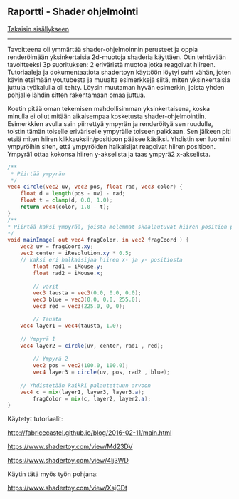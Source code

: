 ## Raportti - Shader ohjelmointi

[Takaisin sisällykseen](https://github.com/Shinpai/Peliteknologia)

---
Tavoitteena oli ymmärtää shader-ohjelmoinnin perusteet ja oppia renderöimään yksinkertaisia 2d-muotoja shaderia käyttäen. Otin tehtävään tavoitteeksi 3p suorituksen: 2 eriväristä muotoa jotka reagoivat hiireen. Tutoriaaleja ja dokumentaatiota shadertoyn käyttöön löytyi suht vähän, joten kävin etsimään youtubesta ja muualta esimerkkejä siitä, miten yksinkertaisia juttuja työkalulla oli tehty. Löysin muutaman hyvän esimerkin, joista yhden pohjalle lähdin sitten rakentamaan omaa juttua. 

Koetin pitää oman tekemisen mahdollisimman yksinkertaisena, koska minulla ei ollut mitään aikaisempaa kosketusta shader-ohjelmointiin. Esimerkkien avulla sain piirrettyä ympyrän ja renderöityä sen ruudulle, toistin tämän toiselle eriväriselle ympyrälle toiseen paikkaan. Sen jälkeen piti etsiä miten hiiren klikkauksiin/positioon pääsee käsiksi. Yhdistin sen luomiini ympyröihin siten, että ympyröiden halkaisijat reagoivat hiiren positioon. Ympyrä1 ottaa kokonsa hiiren y-akselista ja taas ympyrä2 x-akselista.

```GLSL
/**
 * Piirtää ympyrän
 */
vec4 circle(vec2 uv, vec2 pos, float rad, vec3 color) {
	float d = length(pos - uv) - rad;
	float t = clamp(d, 0.0, 1.0);
	return vec4(color, 1.0 - t);
}
/**
* Piirtää kaksi ympyrää, joista molemmat skaalautuvat hiiren position perusteella.
*/
void mainImage( out vec4 fragColor, in vec2 fragCoord ) {
	vec2 uv = fragCoord.xy;
	vec2 center = iResolution.xy * 0.5;
	// kaksi eri halkaisijaa hiiren x- ja y- positiosta
    	float rad1 = iMouse.y;
    	float rad2 = iMouse.x;
    
    	// värit
    	vec3 tausta = vec3(0.0, 0.0, 0.0);
    	vec3 blue = vec3(0.0, 0.0, 255.0);
    	vec3 red = vec3(225.0, 0, 0);

    	// Tausta
	vec4 layer1 = vec4(tausta, 1.0);
	
	// Ympyrä 1
	vec4 layer2 = circle(uv, center, rad1 , red);
    
    	// Ympyrä 2
    	vec2 pos = vec2(100.0, 100.0);
    	vec4 layer3 = circle(uv, pos, rad2 , blue);
	
	// Yhdistetään kaikki palautettuun arvoon
	vec4 c = mix(layer1, layer3, layer3.a);
    	fragColor = mix(c, layer2, layer2.a);
}
```

Käytetyt tutoriaalit: 

http://fabricecastel.github.io/blog/2016-02-11/main.html

https://www.shadertoy.com/view/Md23DV

https://www.shadertoy.com/view/4lj3WD

Käytin tätä myös työn pohjana: 

https://www.shadertoy.com/view/XsjGDt	
